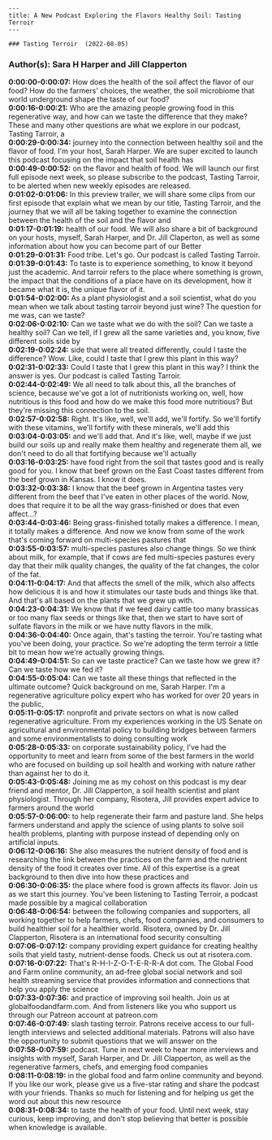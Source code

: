 
    ---
    title: A New Podcast Exploring the Flavors Healthy Soil: Tasting Terroir
    ---

    ### Tasting Terroir  (2022-08-05)  
### Author(s): Sara H Harper and Jill Clapperton  

**0:00:00-0:00:07:**  How does the health of the soil affect the flavor of our food?  How do the farmers' choices, the weather, the soil microbiome that world underground  shape the taste of our food?  
**0:00:16-0:00:21:**  Who are the amazing people growing food in this regenerative way, and how can we taste  the difference that they make?  These and many other questions are what we explore in our podcast, Tasting Tarroir, a  
**0:00:29-0:00:34:**  journey into the connection between healthy soil and the flavor of food.  I'm your host, Sarah Harper.  We are super excited to launch this podcast focusing on the impact that soil health has  
**0:00:49-0:00:52:**  on the flavor and health of food.  We will launch our first full episode next week, so please subscribe to the podcast,  Tasting Tarroir, to be alerted when new weekly episodes are released.  
**0:01:02-0:01:06:**  In this preview trailer, we will share some clips from our first episode that explain  what we mean by our title, Tasting Tarroir, and the journey that we will all be taking  together to examine the connection between the health of the soil and the flavor and  
**0:01:17-0:01:19:**  health of our food.  We will also share a bit of background on your hosts, myself, Sarah Harper, and Dr.  Jill Claperton, as well as some information about how you can become part of our Better  
**0:01:29-0:01:31:**  Food tribe.  Let's go.  Our podcast is called Tasting Tarroir.  
**0:01:39-0:01:43:**  To taste is to experience something, to know it beyond just the academic.  And tarroir refers to the place where something is grown, the impact that the conditions of  a place have on its development, how it became what it is, the unique flavor of it.  
**0:01:54-0:02:00:**  As a plant physiologist and a soil scientist, what do you mean when we talk about tasting  tarroir beyond just wine?  The question for me was, can we taste?  
**0:02:06-0:02:10:**  Can we taste what we do with the soil?  Can we taste a healthy soil?  Can we tell, if I grew all the same varieties and, you know, five different soils side by  
**0:02:19-0:02:24:**  side that were all treated differently, could I taste the difference?  Wow.  Like, could I taste that I grew this plant in this way?  
**0:02:31-0:02:33:**  Could I taste that I grew this plant in this way?  I think the answer is yes.  Our podcast is called Tasting Tarroir.  
**0:02:44-0:02:49:**  We all need to talk about this, all the branches of science, because we've got a lot of nutritionists  working on, well, how nutritious is this food and how do we make this food more nutritious?  But they're missing this connection to the soil.  
**0:02:57-0:02:58:**  Right.  It's like, well, we'll add, we'll fortify.  So we'll fortify with these vitamins, we'll fortify with these minerals, we'll add this  
**0:03:04-0:03:05:**  and we'll add that.  And it's like, well, maybe if we just build our soils up and really make them healthy  and regenerate them all, we don't need to do all that fortifying because we'll actually  
**0:03:16-0:03:25:**  have food right from the soil that tastes good and is really good for you.  I know that beef grown on the East Coast tastes different from the beef grown in Kansas.  I know it does.  
**0:03:32-0:03:38:**  I know that the beef grown in Argentina tastes very different from the beef that I've eaten  in other places of the world.  Now, does that require it to be all the way grass-finished or does that even affect…?  
**0:03:44-0:03:46:**  Being grass-finished totally makes a difference.  I mean, it totally makes a difference.  And now we know from some of the work that's coming forward on multi-species pastures that  
**0:03:55-0:03:57:**  multi-species pastures also change things.  So we think about milk, for example, that if cows are fed multi-species pastures every  day that their milk quality changes, the quality of the fat changes, the color of the fat.  
**0:04:11-0:04:17:**  And that affects the smell of the milk, which also affects how delicious it is and how it  stimulates our taste buds and things like that.  And that's all based on the plants that we grew up with.  
**0:04:23-0:04:31:**  We know that if we feed dairy cattle too many brassicas or too many flax seeds or things  like that, then we start to have sort of sulfate flavors in the milk or we have nutty flavors  in the milk.  
**0:04:36-0:04:40:**  Once again, that's tasting the terroir.  You're tasting what you've been doing, your practice.  So we're adopting the term terroir a little bit to mean how we're actually growing things.  
**0:04:49-0:04:51:**  So can we taste practice?  Can we taste how we grew it?  Can we taste how we fed it?  
**0:04:55-0:05:04:**  Can we taste all these things that reflected in the ultimate outcome?  Quick background on me, Sarah Harper.  I'm a regenerative agriculture policy expert who has worked for over 20 years in the public,  
**0:05:11-0:05:17:**  nonprofit and private sectors on what is now called regenerative agriculture.  From my experiences working in the US Senate on agricultural and environmental policy to  building bridges between farmers and some environmentalists to doing consulting work  
**0:05:28-0:05:33:**  on corporate sustainability policy, I've had the opportunity to meet and learn from some  of the best farmers in the world who are focused on building up soil health and working with  nature rather than against her to do it.  
**0:05:43-0:05:48:**  Joining me as my cohost on this podcast is my dear friend and mentor, Dr. Jill Clapperton,  a soil health scientist and plant physiologist.  Through her company, Risotera, Jill provides expert advice to farmers around the world  
**0:05:57-0:06:00:**  to help regenerate their farm and pasture land.  She helps farmers understand and apply the science of using plants to solve soil health  problems, planting with purpose instead of depending only on artificial inputs.  
**0:06:12-0:06:16:**  She also measures the nutrient density of food and is researching the link between the  practices on the farm and the nutrient density of the food it creates over time.  All of this expertise is a great background to then dive into how these practices and  
**0:06:30-0:06:35:**  the place where food is grown affects its flavor.  Join us as we start this journey.  You've been listening to Tasting Terroir, a podcast made possible by a magical collaboration  
**0:06:48-0:06:54:**  between the following companies and supporters, all working together to help farmers, chefs,  food companies, and consumers to build healthier soil for a healthier world.  Risotera, owned by Dr. Jill Clapperton, Risotera is an international food security consulting  
**0:07:06-0:07:12:**  company providing expert guidance for creating healthy soils that yield tasty, nutrient-dense  foods.  Check us out at risotera.com.  
**0:07:16-0:07:22:**  That's R-H-I-Z-O-T-E-R-R-A dot com.  The Global Food and Farm online community, an ad-free global social network and soil  health streaming service that provides information and connections that help you apply the science  
**0:07:33-0:07:36:**  and practice of improving soil health.  Join us at globalfoodandfarm.com.  And from listeners like you who support us through our Patreon account at patreon.com  
**0:07:46-0:07:49:**  slash tasting terroir.  Patrons receive access to our full-length interviews and selected additional materials.  Patrons will also have the opportunity to submit questions that we will answer on the  
**0:07:58-0:07:59:**  podcast.  Tune in next week to hear more interviews and insights with myself, Sarah Harper, and  Dr. Jill Clapperton, as well as the regenerative farmers, chefs, and emerging food companies  
**0:08:11-0:08:19:**  in the global food and farm online community and beyond.  If you like our work, please give us a five-star rating and share the podcast with your friends.  Thanks so much for listening and for helping us get the word out about this new resource  
**0:08:31-0:08:34:**  to taste the health of your food.  Until next week, stay curious, keep improving, and don't stop believing that better is possible  when knowledge is available.  